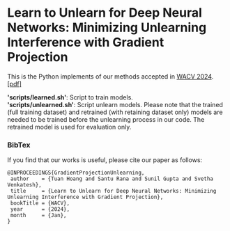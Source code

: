 Learn to Unlearn for Deep Neural Networks: Minimizing Unlearning Interference with Gradient Projection
===========

This is the Python implements of our methods accepted in [WACV 2024](https://wacv2024.thecvf.com/). [[pdf]]()


**'scripts/learned.sh'**: Script to train models.  
**'scripts/unlearned.sh'**: Script unlearn models. Please note that the trained (full training dataset) and retrained (with retaining dataset only) models are needed to be trained before the unlearning process in our code. The retrained model is used for evaluation only.


### BibTex
If you find that our works is useful, please cite our paper as follows: 
``` 
@INPROCEEDINGS{GradientProjectionUnlearning,
 author    = {Tuan Hoang and Santu Rana and Sunil Gupta and Svetha Venkatesh},
 title     = {Learn to Unlearn for Deep Neural Networks: Minimizing Unlearning Interference with Gradient Projection},
 bookTitle = {WACV},
 year      = {2024},
 month     = {Jan},
}
```